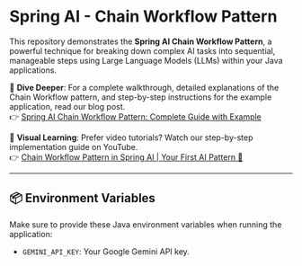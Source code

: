 # Spring AI - Chain Workflow Pattern

This repository demonstrates the **Spring AI Chain Workflow Pattern**, a powerful technique for breaking down complex AI tasks into sequential, manageable steps using Large Language Models (LLMs) within your Java applications.

📖 **Dive Deeper**: For a complete walkthrough, detailed explanations of the Chain Workflow pattern, and step-by-step instructions for the example application, read our blog post.<br>
👉 [Spring AI Chain Workflow Pattern: Complete Guide with Example](https://bootcamptoprod.com/spring-ai-chain-workflow-guide/)

🎥 **Visual Learning**: Prefer video tutorials? Watch our step-by-step implementation guide on YouTube.<br>
👉 [Chain Workflow Pattern in Spring AI | Your First AI Pattern 🤖](https://youtu.be/TCXvWJiNJNQ)

---

## 📦 Environment Variables

Make sure to provide these Java environment variables when running the application:

- `GEMINI_API_KEY`: Your Google Gemini API key.